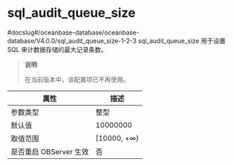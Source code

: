 sql_audit_queue_size 
=========================================
#docslug#/oceanbase-database/oceanbase-database/V4.0.0/sql_audit_queue_size-1-2-3
sql_audit_queue_size 用于设置 SQL 审计数据存储的最大记录条数。

> **说明**
> 
> 在当前版本中，该配置项已不再使用。


|        属性        |      描述      |
|------------------|--------------|
| 参数类型             | 整型           |
| 默认值              | 10000000     |
| 取值范围             | \[10000, +∞) |
| 是否重启 OBServer 生效 | 否            |



